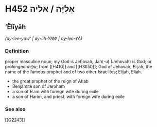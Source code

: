 # H452 אֵלִיָּה / אליה

## ʼÊlîyâh

_(ay-lee-yaw' | ay-lih-YAW | ay-lee-YA)_

### Definition

proper masculine noun; my God is Jehovah, Jah(-u) (Jehovah) is God; or prolonged אֵלִיָּהוּ; from [[H410]] and [[H3050]]; God of Jehovah; Elijah, the name of the famous prophet and of two other Israelites; Elijah, Eliah.

- the great prophet of the reign of Ahab
- Benjamite son of Jeroham
- a son of Elam with foreign wife during exile
- a son of Harim, and priest, with foreign wife during exile
### See also

[[G2243]]

